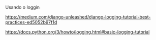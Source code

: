 Usando o loggin

https://medium.com/django-unleashed/django-logging-tutorial-best-practices-ed5052b97f1d

https://docs.python.org/3/howto/logging.html#basic-logging-tutorial

